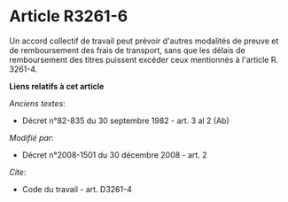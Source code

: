 # Article R3261-6

Un accord collectif de travail peut prévoir d'autres modalités de preuve et de remboursement des frais de transport, sans que
les délais de remboursement des titres puissent excéder ceux mentionnés à l'article R. 3261-4.

**Liens relatifs à cet article**

_Anciens textes_:

  - Décret n°82-835 du 30 septembre 1982 - art. 3 al 2 (Ab)

_Modifié par_:

  - Décret n°2008-1501 du 30 décembre 2008 - art. 2

_Cite_:

  - Code du travail - art. D3261-4
